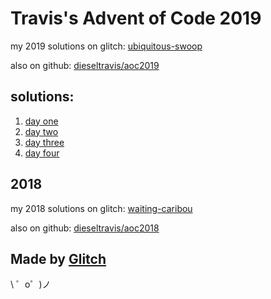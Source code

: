 Travis's Advent of Code 2019
============================

my 2019 solutions on glitch: [ubiquitous-swoop](https://ubiquitous-swoop.glitch.me/)

also on github: [dieseltravis/aoc2019](https://github.com/dieseltravis/aoc2019)

solutions:
----------
1. [day one](https://ubiquitous-swoop.glitch.me/day01)
2. [day two](https://ubiquitous-swoop.glitch.me/day02)
3. [day three](https://ubiquitous-swoop.glitch.me/day03)
4. [day four](https://ubiquitous-swoop.glitch.me/day04)

2018
----

my 2018 solutions on glitch: [waiting-caribou](https://waiting-caribou.glitch.me/)

also on github: [dieseltravis/aoc2018](https://github.com/dieseltravis/aoc2018)


Made by [Glitch](https://glitch.com/)
-------------------------------------

\ ゜o゜)ノ


